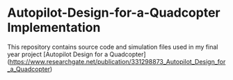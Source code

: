 # Autopilot-Design-for-a-Quadcopter Implementation
This repository contains source code and simulation files used in my final year project [Autopilot Design for a Quadcopter] (https://www.researchgate.net/publication/331298873_Autopilot_Design_for_a_Quadcopter)

